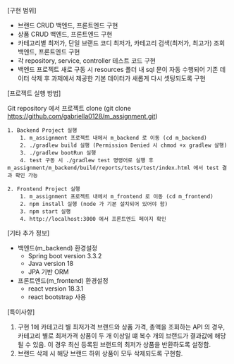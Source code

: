 [구현 범위]
 - 브랜드 CRUD 백엔드, 프론트엔드 구현
 - 상품 CRUD 백엔드, 프론트엔드 구현
 - 카테고리별 최저가, 단일 브랜드 코디 최저가, 카테고리 검색(최저가, 최고가) 조회 백엔드, 프론트엔드 구현
 - 각 repository, service, controller 테스트 코드 구현
 - 백엔드 프로젝트 새로 구동 시 resources 폴더 내 sql 문이 자동 수행되어 기존 데이터 삭제 후 과제에서 제공한 기본 데이터가 새롭게 다시 셋팅되도록 구현
   
[프로젝트 실행 방법]

Git repository 에서 프로젝트 clone (git clone https://github.com/gabriella0128/m_assignment.git)

    1. Backend Project 실행
        1. m_assignment 프로젝트 내에서 m_backend 로 이동 (cd m_backend)
        2. ./gradlew build 실행 (Permission Denied 시 chmod +x gradlew 살행)
        3. ./gradlew bootRun 실행
        4. test 구동 시 ./gradlew test 명령어로 실행 후 m_assignment/m_backend/build/reports/tests/test/index.html 에서 test 결과 확인 가능
    
    2. Frontend Project 실행
        1. m_assignment 프로젝트 내에서 m_frontend 로 이동 (cd m_frontend)
        2. npm install 실행 (node 가 기본 설치되어 있어야 함)
        3. npm start 실행
        4. http://localhost:3000 에서 프론트엔드 페이지 확인
       
[기타 추가 정보]
- 백엔드(m_backend) 환경설정 
  - Spring boot version 3.3.2
  - Java version 18
  - JPA 기반 ORM
- 프론트엔드(m_frontend) 환경설정 
  - react version 18.3.1
  - react bootstrap 사용

[특이사항]
1. 구현 1에 카테고리 별 최저가격 브랜드와 상품 가격, 총액을 조회하는 API 의 경우, 카테고리 별로 최저가격 상품이 두 개 이상일 떄 복수 개의 브랜드가 결과값에 해당될 수 있음. 이 경우 최신 등록된 브랜드의 최저가 상품을 반환하도록 설정함.
2. 브랜드 삭제 시 해당 브랜드 하위 상품이 모두 삭제되도록 구현함.
